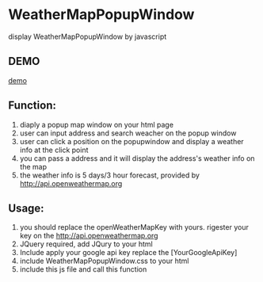 # WeatherMapPopupWindow
display WeatherMapPopupWindow by javascript

## DEMO
[demo](http://jim2014.github.io/weathermap/WeatherMapPopupWindowDome.html)

## Function:
1. diaply a popup map window on your html page
2. user can input address and search weacher on the popup window
3. user can click a position on the popupwindow and display a weather info at the click point
4. you can pass a address and it will display the address's weather info on the map
5. the weather info is 5 days/3 hour forecast, provided by http://api.openweathermap.org

## Usage:
1. you should replace the openWeatherMapKey with yours. rigester your key on the http://api.openweathermap.org
2. JQuery required, add JQury to your html
3. Include <script src="https://maps.googleapis.com/maps/api/js?key=[YourGoogleApiKey]"></script>
  apply your google api key replace the [YourGoogleApiKey]
4. include WeatherMapPopupWindow.css to your html
5. include this js file and call this function
